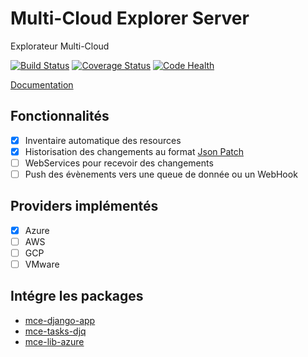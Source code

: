 # Multi-Cloud Explorer Server

Explorateur Multi-Cloud

[![Build Status](https://travis-ci.org/multi-cloud-explorer/mce-django-server.svg)](https://travis-ci.org/multi-cloud-explorer/mce-django-server)
[![Coverage Status](https://coveralls.io/repos/multi-cloud-explorer/mce-django-server/badge.svg?branch=master&service=github)](https://coveralls.io/github/multi-cloud-explorer/mce-django-server?branch=master)
[![Code Health](https://landscape.io/github/multi-cloud-explorer/mce-django-server/master/landscape.svg?style=flat)](https://landscape.io/github/multi-cloud-explorer/mce-django-server/master)

[Documentation](https://multi-cloud-explorer.readthedocs.org)

## Fonctionnalités

- [x] Inventaire automatique des resources
- [x] Historisation des changements au format [Json Patch](http://jsonpatch.com/)
- [ ] WebServices pour recevoir des changements
- [ ] Push des évènements vers une queue de donnée ou un WebHook

## Providers implémentés

- [x] Azure
- [ ] AWS
- [ ] GCP
- [ ] VMware

## Intégre les packages

- [mce-django-app](https://github.com/multi-cloud-explorer/mce-django-app.git)
- [mce-tasks-djq](https://github.com/multi-cloud-explorer/mce-tasks-djq.git)
- [mce-lib-azure](https://github.com/multi-cloud-explorer/mce-lib-azure.git)


